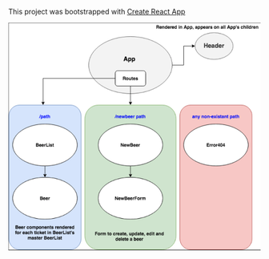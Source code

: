 This project was bootstrapped with [Create React App](https://github.com/facebook/create-react-app)

![App Component Structure](app-component-structure.png "Title")
